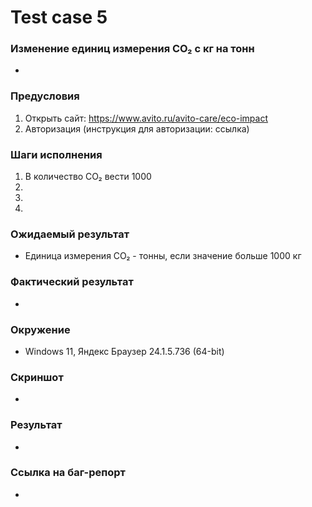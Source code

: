 # Test case 5

### Изменение единиц измерения CO₂ с кг на тонн
* 

### Предусловия

1. Открыть сайт: https://www.avito.ru/avito-care/eco-impact
2. Авторизация (инструкция для авторизации: ссылка)
### Шаги исполнения

1. В количество CO₂ вести 1000
1. 
1.  
1. 
### Ожидаемый результат
* Единица измерения CO₂ - тонны, если значение больше 1000 кг

### Фактический результат
*


### Окружение
* Windows 11, Яндекс Браузер 24.1.5.736 (64-bit)  



### Скриншот
* 

### Результат
* 

### Ссылка на баг-репорт
* 
